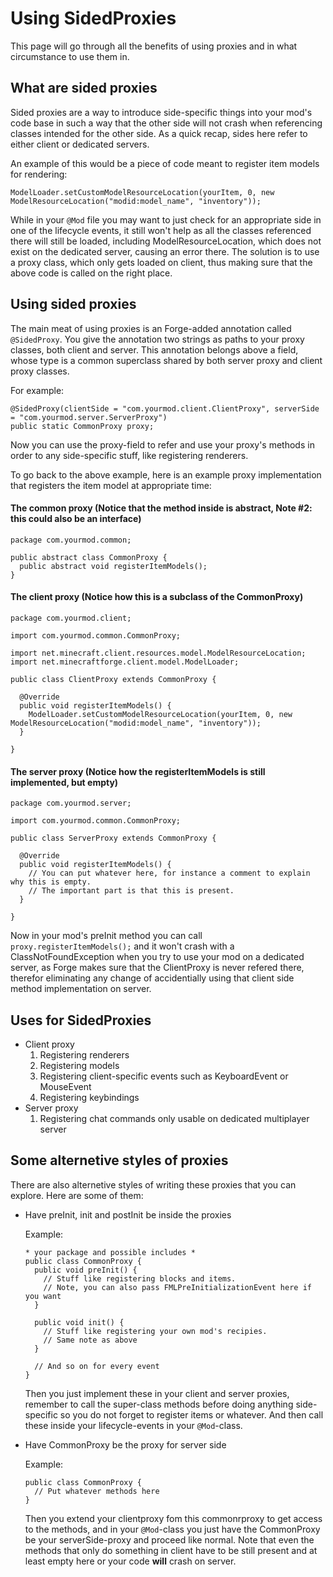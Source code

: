 Using SidedProxies
===================

This page will go through all the benefits of using proxies and in what circumstance to use them in.

What are sided proxies
----------------------
Sided proxies are a way to introduce side-specific things into your mod's code base in such a way that the other side will not crash when referencing classes intended for the other side. As a quick recap, sides here refer to either client or dedicated servers.

An example of this would be a piece of code meant to register item models for rendering:

```
ModelLoader.setCustomModelResourceLocation(yourItem, 0, new ModelResourceLocation("modid:model_name", "inventory"));
```

While in your `@Mod` file you may want to just check for an appropriate side in one of the lifecycle events, it still won't help as all the classes referenced there will still be loaded, including ModelResourceLocation,
which does not exist on the dedicated server, causing an error there.
The solution is to use a proxy class, which only gets loaded on client, thus making sure that the above code is called on the right place.

Using sided proxies
-------------------

The main meat of using proxies is an Forge-added annotation called `@SidedProxy`. You give the annotation two strings as paths to your proxy classes, both client and server.
This annotation belongs above a field, whose type is a common superclass shared by both server proxy and client proxy classes.

For example:

```
@SidedProxy(clientSide = "com.yourmod.client.ClientProxy", serverSide = "com.yourmod.server.ServerProxy")
public static CommonProxy proxy;
```

Now you can use the proxy-field to refer and use your proxy's methods in order to any side-specific stuff, like registering renderers.

To go back to the above example, here is an example proxy implementation that registers the item model at appropriate time:

#### The common proxy (Notice that the method inside is abstract, Note #2: this could also be an interface)
```
package com.yourmod.common;

public abstract class CommonProxy {
  public abstract void registerItemModels();
}
```

#### The client proxy (Notice how this is a subclass of the CommonProxy)
```
package com.yourmod.client;

import com.yourmod.common.CommonProxy;

import net.minecraft.client.resources.model.ModelResourceLocation;
import net.minecraftforge.client.model.ModelLoader;

public class ClientProxy extends CommonProxy {

  @Override
  public void registerItemModels() {
    ModelLoader.setCustomModelResourceLocation(yourItem, 0, new ModelResourceLocation("modid:model_name", "inventory"));
  }

}
```

#### The server proxy (Notice how the registerItemModels is still implemented, but empty)
```
package com.yourmod.server;

import com.yourmod.common.CommonProxy;

public class ServerProxy extends CommonProxy {

  @Override
  public void registerItemModels() {
    // You can put whatever here, for instance a comment to explain why this is empty.
    // The important part is that this is present.
  }

}
```

Now in your mod's preInit method you can call ```proxy.registerItemModels();``` and it won't crash with a ClassNotFoundException when you try to use your mod on a dedicated server, as Forge makes sure that the ClientProxy is never refered there, therefor eliminating any change of accidentially using that client side method implementation on server.

Uses for SidedProxies
---------------------

* Client proxy
  1. Registering renderers
  2. Registering models
  3. Registering client-specific events such as KeyboardEvent or MouseEvent
  4. Registering keybindings
* Server proxy
  1. Registering chat commands only usable on dedicated multiplayer server

Some alternetive styles of proxies
----------------------------------

There are also alternetive styles of writing these proxies that you can explore. Here are some of them:
* Have preInit, init and postInit be inside the proxies

  Example:

  ```
  * your package and possible includes *
  public class CommonProxy {
    public void preInit() {
      // Stuff like registering blocks and items.
      // Note, you can also pass FMLPreInitializationEvent here if you want
    }

    public void init() {
      // Stuff like registering your own mod's recipies.
      // Same note as above
    }

    // And so on for every event
  }
  ```
  Then you just implement these in your client and server proxies, remember to call the super-class methods before doing anything side-specific so you do not forget to register items or whatever. And then call these inside your lifecycle-events in your `@Mod`-class.

* Have CommonProxy be the proxy for server side

  Example:

  ```
  public class CommonProxy {
    // Put whatever methods here
  }
  ```
  Then you extend your clientproxy fom this commonrproxy to get access to the methods, and in your `@Mod`-class you just have the CommonProxy be your serverSide-proxy and proceed like normal. Note that even the methods that only do something in client have to be still present and at least empty here or your code **will** crash on server.
